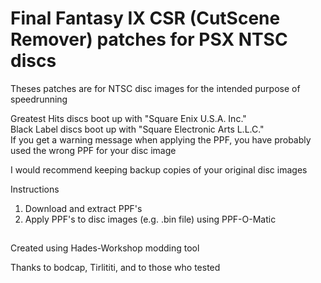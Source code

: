 # Final Fantasy IX CSR (CutScene Remover) patches for PSX NTSC discs
Theses patches are for NTSC disc images for the intended purpose of speedrunning

Greatest Hits discs boot up with "Square Enix U.S.A. Inc."
<br>Black Label discs boot up with "Square Electronic Arts L.L.C."
<br>If you get a warning message when applying the PPF, you have probably used the wrong PPF for your disc image

I would recommend keeping backup copies of your original disc images
<br>

Instructions
1. Download and extract PPF's
2. Apply PPF's to disc images (e.g. .bin file) using PPF-O-Matic

##
Created using Hades-Workshop modding tool

Thanks to bodcap, Tirlititi, and to those who tested

